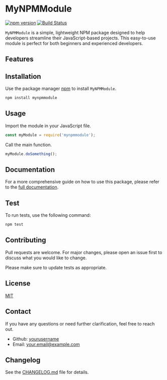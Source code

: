 # MyNPMModule

[![npm version](https://badge.fury.io/js/nx-pm2.svg)](https://badge.fury.io/js/mynpmmodule)
[![Build Status](https://travis-ci.org/yourusername/mynpmmodule.svg?branch=master)](https://travis-ci.org/yourusername/mynpmmodule)

`MyNPMModule` is a simple, lightweight NPM package designed to help developers streamline their JavaScript-based projects. This easy-to-use module is perfect for both beginners and experienced developers.

## Features
 
## Installation
Use the package manager [npm](https://www.npmjs.com) to install `MyNPMModule`.

```bash
npm install mynpmmodule
```

## Usage

Import the module in your JavaScript file.

```javascript
const myModule = require('mynpmmodule');
```

Call the main function.

```javascript
myModule.doSomething();
```

## Documentation

For a more comprehensive guide on how to use this package, please refer to the [full documentation](https://yourusername.github.io/mynpmmodule/docs).

## Test

To run tests, use the following command:

```bash
npm test
```

## Contributing

Pull requests are welcome. For major changes, please open an issue first to discuss what you would like to change.

Please make sure to update tests as appropriate.

## License
[MIT](https://choosealicense.com/licenses/mit/)

## Contact

If you have any questions or need further clarification, feel free to reach out.

- Github: [yourusername](https://github.com/yourusername)
- Email: your.email@example.com

## Changelog

See the [CHANGELOG.md](CHANGELOG.md) file for details.